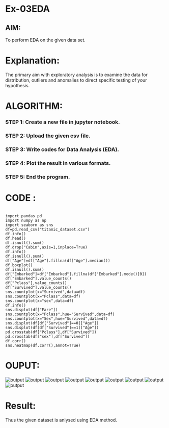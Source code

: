 # Ex-03EDA

## AIM:
To perform EDA on the given data set. 

# Explanation:
The primary aim with exploratory analysis is to examine the data for distribution, outliers and 
anomalies to direct specific testing of your hypothesis.
 

# ALGORITHM:
### STEP 1: Create a new file in jupyter notebook.

### STEP 2: Upload the given csv file.

### STEP 3: Write codes for Data Analysis (EDA).

### STEP 4: Plot the result in various formats.

### STEP 5: End the program.

# CODE :
~~~

import pandas pd
import numpy as np
import seaborn as sns
df=pd.read_csv("titanic_dataset.csv")
df.info()
df.head()
df.isnull().sum()
df.drop("Cabin",axis=1,inplace=True)
df.info()
df.isnull().sum()
df["Age"]=df["Age"].fillna(df["Age"].median())
df.boxplot()
df.isnull().sum()
df["Embarked"]=df["Embarked"].fillna(df["Embarked"].mode()[0])
df["Embarked"].value_counts()
df["Pclass"],value_counts()
df["Survived"].value_counts()
sns.countplot(x="Survived",data=df)
sns.countplot(x="Pclass",data=df)
sns.countplot(x="sex",data=df)
df.info()
sns.displot(df["Fare"])
sns.countplot(x="Pclass",hue="Survived",data=df)
sns.countplot(x="Sex",hue="Survived",data=df)
sns.displot(df[df["Survived"]==0]["Age"])
sns.displot(df[df["Survived"]==1]["Age"])
pd.crosstab(df["Pclass"],df["Survived"])
pd.crosstab(df["sex"],df["Survived"])
df.corr()
sns.heatmap(df.corr(),annot=True)

~~~
# OUPUT:
![output](scr1.png)
![output](scr2.png)
![output](scr3.png)
![output](scr4.png)
![output](scr5.png)
![output](scr6.png)
![output](scr7.png)
![output](scr8.png)
![output](scr9.png)

# Result:
Thus the given dataset is anlysed using EDA method.